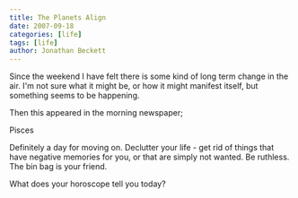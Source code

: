 ```yaml
---
title: The Planets Align
date: 2007-09-18
categories: [life]
tags: [life]
author: Jonathan Beckett
---
```


Since the weekend I have felt there is some kind of long term change in the air. I'm not sure what it might be, or how it might manifest itself, but something seems to be happening.

Then this appeared in the morning newspaper;

Pisces

Definitely a day for moving on. Declutter your life - get rid of things that have negative memories for you, or that are simply not wanted. Be ruthless. The bin bag is your friend.

What does your horoscope tell you today?